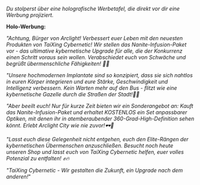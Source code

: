 _Du stolperst über eine holografische Werbetafel, die direkt vor dir eine Werbung projiziert._

**Holo-Werbung:**

_"Achtung, Bürger von Arclight! Verbessert euer Leben mit den neuesten Produkten von TaiXing Cybernetic! Wir stellen das Nanite-Infusion-Paket vor - das ultimative kybernetische Upgrade für alle, die der Konkurrenz einen Schritt voraus sein wollen. Verabschiedet euch von Schwäche und begrüßt übermenschliche Fähigkeiten! 🤖🚀_

_"Unsere hochmodernen Implantate sind so konzipiert, dass sie sich nahtlos in euren Körper integrieren und eure Stärke, Geschwindigkeit und Intelligenz verbessern. Kein Warten mehr auf den Bus - flitzt wie eine kybernetische Gazelle durch die Straßen der Stadt!💨✨_

_"Aber beeilt euch! Nur für kurze Zeit bieten wir ein Sonderangebot an: Kauft das Nanite-Infusion-Paket und erhaltet KOSTENLOS ein Set anpassbarer Optiken, mit denen ihr in atemberaubender 360-Grad-High-Definition sehen könnt. Erlebt Arclight City wie nie zuvor!🕶️🌆_

_"Lasst euch diese Gelegenheit nicht entgehen, euch den Elite-Rängen der kybernetischen Übermenschen anzuschließen. Besucht noch heute unseren Shop und lasst euch von TaiXing Cybernetic helfen, euer volles Potenzial zu entfalten! ✊🔥_

_"TaiXing Cybernetic - Wir gestalten die Zukunft, ein Upgrade nach dem anderen!_"
